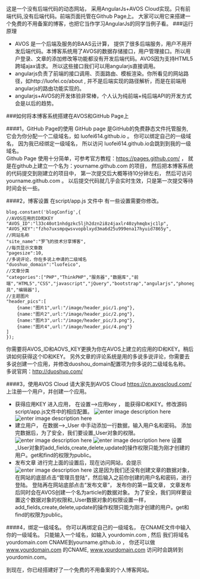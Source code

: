 这是一个没有后端代码的动态网站，
采用AngularJs+AVOS Cloud实现。只有前端代码,没有后端代码。前端页面托管在Github Page上。 大家可以用它来搭建一个免费的不用备案的博客，也把它当作学习AngularJs的同学当例子看。
###运行原理
* AVOS 是一个后端及服务的BAAS云计算， 提供了很多后端服务，用户不用开发后端代码。本博客系统用了AVOS的数据存储接口，用户管理接口。所以用户登录、文章的添加修改等功能都没有开发后端代码。AVOS因为支持HTML5跨域ajax请求。 所以这些接口我们可以用angularjs直接调用。
* angularjs负责了前端的接口调用、页面路由、模板渲染。你所看见的网站路径，如http://luofei.co/about , 并不是后端实现的路径解析，而是在前端用angularjs的路由功能实现的。
* angularjs+AVOS的开发体验非常棒，个人认为纯前端+纯后端API的开发方式会是以后的趋势。

###如何将本博客系统搭建在AVOS和GitHub Page上

####1，GitHub Page的使用
GitHub page 是GitHub的免费静态文件托管服务,  它会为你分配一个二级域名，如 luofei614.github.io 。 你可以绑定自己的一级域名， 因为我已经绑定一级域名， 所以访问 luofei614.github.io会跳到到我的一级域名。  
Github Page 使用十分简单，可参考官方教程：https://pages.github.com/ ， 就是在github上建立一个名为：yourname.github.com 的项目， 然后把本博客系统的代码提交到刚建立的项目中， 第一次提交后大概等待10分钟左右， 然后可访问 yourname.github.com 。 以后提交代码就几乎会实时生效，只是第一次提交等待时间会长一些。 

####2，博客设置
在script/app.js 文件中 有一些设置需要你修改。 

    blog.constant('blogConfig',{
    //AVOS应用的ID和KEY
    "AVOS_ID":"l33c40ot1nhdgzkc5ljh2dzn2i8z4jaxlr40zyhmqbxjc1lp",
    "AVOS_KEY":"fzho7uxsmpqwsvvopblxyd3ma6d25u999ena17hyuid7865y",
    //网站名称
    "site_name":"罗飞的技术分享博客",
    //每页显示文章数
    "pagesize":10,
    //多说评论，你在多说上申请的二级域名
    "duoshuo_domain":"luofeico",
    //文章分类
    "categories":["PHP","ThinkPHP","服务器","数据库","前端","HTML5","CSS","javascript","jQuery","bootstrap","angularjs","phonegap","go","python","工具","编辑器"],
    //主题图片
    "header_pics":[
        {name:"图片1",url:"/image/header_pic/1.png"},
        {name:"图片2",url:"/image/header_pic/2.png"},
        {name:"图片3",url:"/image/header_pic/3.png"},
        {name:"图片4",url:"/image/header_pic/4.png"}
    ]
    });

你需要将AVOS_ID和AOVS_KEY更换为你在AVOS上建立的应用的ID和KEY。稍后讲如何获得这个ID和KEY。 另外文章的评论系统是用的多说多说评论，你需要去多说创建一个应用，并修改duoshou_domain配置项为你多说的二级域名名称。 多说官网：http://duoshuo.com/

####3，使用AVOS Cloud
请大家先到AVOS Cloud https://cn.avoscloud.com/ 上注册一个用户，并创建一个应用。
 
 

 - 获得应用KEY
进入应用， 在设置-->应用key ， 能获得ID和KEY。修改源码script/app.js文件中的相应配置。 
![enter image description here][1]
![enter image description here][2]
 - 建立用户， 在数据-->_User 中手动添加一行数据，输入用户名和密码。 添加完数据后，为了安全，我们要设置_User对象的权限。
 ![enter image description here][3]
![enter image description here][4]
 设置_User对象的add_fields,create,delete,update的操作权限只能为刚才创建的用户。get和find的权限为public。
 - 发布文章
    进行完上面的设置后，现在访问网站，会提示
![enter image description here][5]
这是因为我们还没有创建文章的数据对象， 在网站的底部点击“管理员登陆”，然后输入之前你创建的用户名和密码，进行登陆。 登陆再在网站底部点击“发布文章”， 发布你的第一篇文章， 文章发布后同时会在AVOS创建一个名为article的数据对象。  为了安全，我们同样要设置这个数据对象的权限和_User数据对象的权限设置一样，add_fields,create,delete,update的操作权限只能为刚才创建的用户。get和find的权限为public。

####4，绑定一级域名。 
你可以再绑定自己的一级域名，  在CNAME文件中输入你的一级域名。 只能输入一个域名，如输入 yourdomin.com ,   然后 我们将域名yourdomain.com CNAME到yourname.github.io ， 你还可以做 www.yourdomain.com 的CNAME,  www.yourdomain.com 访问时会跳转到 yourdomin.com。

到现在，你已经搭建好了一个免费的不用备案的个人博客网站。


  [1]: http://bcs.duapp.com/luofeiblog/1.png
  [2]: http://bcs.duapp.com/luofeiblog/2.png
  [3]: http://bcs.duapp.com/luofeiblog/3.png
  [4]: http://bcs.duapp.com/luofeiblog/4.png
  [5]: http://bcs.duapp.com/luofeiblog/5.png
